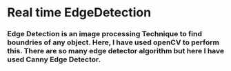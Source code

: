 # Real time EdgeDetection
### Edge Detection is an image processing Technique to find boundries of any object. Here, I have used openCV to perform this. There are so many edge detector algorithm but here I have used **Canny** Edge Detector.  
